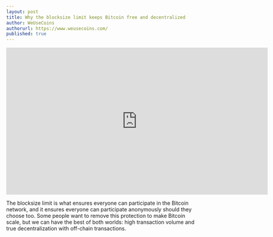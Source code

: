 ```yaml
---
layout: post
title: Why the blocksize limit keeps Bitcoin free and decentralized
author: WeUseCoins
authorurl: https://www.weusecoins.com/
published: true
---
```


<iframe width="700" height="394" src="https://www.youtube.com/embed/cZp7UGgBR0I" frameborder="0" allowfullscreen></iframe>
<p>The blocksize limit is what ensures everyone can participate in the Bitcoin network, and it ensures everyone can participate anonymously should they choose too. Some people want to remove this protection to make Bitcoin scale, but we can have the best of both worlds: high transaction volume and true decentralization with off-chain transactions.